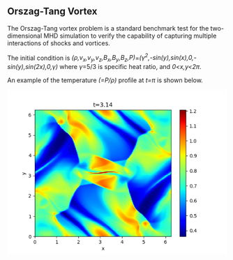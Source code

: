 ## Orszag-Tang Vortex

The Orszag-Tang vortex problem is a standard benchmark test for the two-dimensional MHD simulation to verify the capability of capturing multiple interactions of shocks and vortices.

The initial condition is *(&rho;,v<sub>x</sub>,v<sub>y</sub>,v<sub>z</sub>,B<sub>x</sub>,B<sub>y</sub>,B<sub>z</sub>,P)*=*(&gamma;<sup>2</sup>,-sin(y),sin(x),0,-sin(y),sin(2x),0,&gamma;)* where *&gamma;*=5/3 is specific heat ratio, and *0<x,y<2&pi;*.

An example of the temperature *(=P/&rho;)* profile at *t=&pi;* is shown below.

![OT vortex](../imgs/OTvortex/Figure_1.png)
